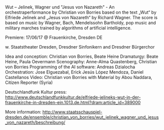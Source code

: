 Wut – Jelinek, Wagner und "Jesus von Nazareth" - An orchestraperformance by Christian von Borries based on the text „Wut“ by Elfriede Jelinek and „Jesus von Nazareth“ by Richard Wagner. The score is based on music by Wagner, Bach, Mendelssohn Bartholdy, pop music and military marches trained by algorithms of artificial intelligence.

Premiere: 17/06/17 @ Frauenkirche, Dresden DE

w. Staatstheater Dresden, Dresdner Sinfonikern and Dresdner Bürgerchor

Idea and conception: Christian von Borries, Beate Heine
Dramaturgy: Beate Heine, Paula Oevermann
Scenography: Anne-Alma Quastenberg, Christian von Borries
Programming of the AI software: Andreas Dzialocha
Orchestration: Jose Elguezabal, Erick Jesús López Mendoza, Daniel Castellanos
Video: Christian von Borries with Material by Abou Naddara, Citizen Reporter (Syria)

Deutschlandfunk Kultur press: http://www.deutschlandfunkkultur.de/elfriede-jelineks-wut-in-der-frauenkirche-in-dresden-ein.1013.de.html?dram:article_id=389000

More information: http://www.staatsschauspiel-dresden.de/ensemble/christian_von_borries/wut_jelinek_wagner_und_jesus_von_nazareth/beschreibung/
